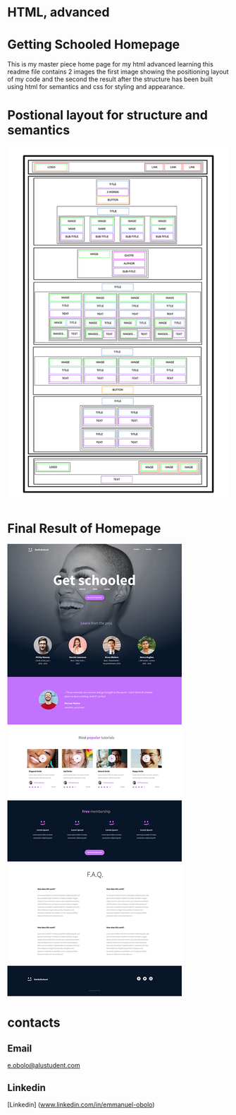 # **HTML, advanced**

# **Getting Schooled Homepage**

This is my master piece home page for my html advanced learning this readme file contains 2 images
the first image showing the positioning layout of my code and the second the result after the structure has been built using html for semantics and css for styling and appearance.

# **Postional layout for structure and semantics**

![Layout](images/Layout.jpg)

# **Final Result of Homepage**

![Homepage](images/Homepage.jpg)

# **contacts**

## **Email**
e.obolo@alustudent.com

## **Linkedin**
[Linkedin] (www.linkedin.com/in/emmanuel-obolo)
